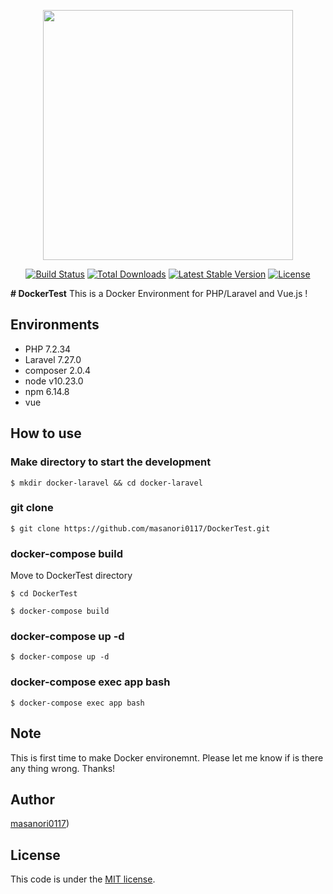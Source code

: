 <p align="center"><img src="https://res.cloudinary.com/dtfbvvkyp/image/upload/v1566331377/laravel-logolockup-cmyk-red.svg" width="400"></p>

<p align="center">
<a href="https://travis-ci.org/laravel/framework"><img src="https://travis-ci.org/laravel/framework.svg" alt="Build Status"></a>
<a href="https://packagist.org/packages/laravel/framework"><img src="https://poser.pugx.org/laravel/framework/d/total.svg" alt="Total Downloads"></a>
<a href="https://packagist.org/packages/laravel/framework"><img src="https://poser.pugx.org/laravel/framework/v/stable.svg" alt="Latest Stable Version"></a>
<a href="https://packagist.org/packages/laravel/framework"><img src="https://poser.pugx.org/laravel/framework/license.svg" alt="License"></a>
</p>

**# DockerTest**
This is a Docker Environment for PHP/Laravel and Vue.js !

## Environments
* PHP 7.2.34 
* Laravel 7.27.0
* composer 2.0.4
* node v10.23.0
* npm 6.14.8
* vue 

## How to use

### Make directory to start the development
``` 
$ mkdir docker-laravel && cd docker-laravel
```

### git clone
```
$ git clone https://github.com/masanori0117/DockerTest.git
```

### docker-compose build
Move to DockerTest directory
```
$ cd DockerTest
```

```
$ docker-compose build
```

### docker-compose up -d
```
$ docker-compose up -d
```

### docker-compose exec app bash
```
$ docker-compose exec app bash
```

## Note
This is first time to make Docker environemnt. Please let me know if is there any thing wrong. Thanks!

## Author
[masanori0117](https://github.com/masanori0117))

## License
This code is under the [MIT license](https://opensource.org/licenses/MIT).